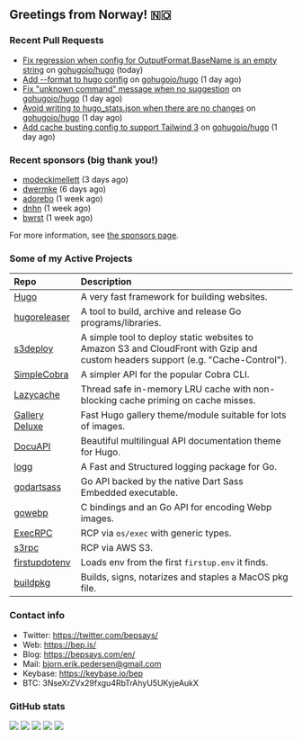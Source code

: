 ## Greetings from Norway! 🇳🇴

### Recent Pull Requests

- [Fix regression when config for OutputFormat.BaseName is an empty string](https://github.com/gohugoio/hugo/pull/11005) on [gohugoio/hugo](https://github.com/gohugoio/hugo) (today)
- [Add --format to hugo config](https://github.com/gohugoio/hugo/pull/10989) on [gohugoio/hugo](https://github.com/gohugoio/hugo) (1 day ago)
- [Fix &#34;unknown command&#34; message when no suggestion](https://github.com/gohugoio/hugo/pull/10987) on [gohugoio/hugo](https://github.com/gohugoio/hugo) (1 day ago)
- [Avoid writing to hugo_stats.json when there are no changes](https://github.com/gohugoio/hugo/pull/10986) on [gohugoio/hugo](https://github.com/gohugoio/hugo) (1 day ago)
- [Add cache busting config to support Tailwind 3](https://github.com/gohugoio/hugo/pull/10983) on [gohugoio/hugo](https://github.com/gohugoio/hugo) (1 day ago)

### Recent sponsors (big thank you!)

- [modeckimellett](https://github.com/modeckimellett) (3 days ago)
- [dwermke](https://github.com/dwermke) (6 days ago)
- [adorebo](https://github.com/adorebo) (1 week ago)
- [dnhn](https://github.com/dnhn) (1 week ago)
- [bwrst](https://github.com/bwrst) (1 week ago)

For more information, see [the sponsors page](https://github.com/sponsors/bep/).

### Some of my Active Projects

| Repo  | Description |
| :---------------------------------------- | :------------------------------------------- |
| [Hugo](https://github.com/gohugoio/hugo)|A very fast framework for building websites. |
| [hugoreleaser](https://github.com/gohugoio/hugoreleaser)| A tool to build, archive and release Go programs/libraries.  |
| [s3deploy](https://github.com/bep/s3deploy)| A simple tool to deploy static websites to Amazon S3 and CloudFront with Gzip and custom headers support (e.g. "Cache-Control").|
| [SimpleCobra](https://github.com/bep/simplecobra)|A simpler API for the popular Cobra CLI.|
| [Lazycache](https://github.com/bep/lazycache)| Thread safe in-memory LRU cache with non-blocking cache priming on cache misses.  |
| [Gallery Deluxe](https://github.com/bep/gallerydeluxe)|Fast Hugo gallery theme/module suitable for lots of images.  |
| [DocuAPI](https://github.com/bep/docuapi)| Beautiful multilingual API documentation theme for Hugo.  |
| [logg](https://github.com/bep/logg)| A Fast and Structured logging package for Go.  |
| [godartsass](https://github.com/bep/godartsass)| Go API backed by the native Dart Sass Embedded executable. |
| [gowebp](https://github.com/bep/gowebp)|C bindings and an Go API for encoding Webp images. |
| [ExecRPC](https://github.com/bep/execrpc)|RCP via `os/exec` with generic types.  |
| [s3rpc](https://github.com/bep/s3rpc)|RCP via AWS S3.|
| [firstupdotenv](https://github.com/bep/firstupdotenv)|Loads env from the first `firstup.env` it finds. |
| [buildpkg](https://github.com/bep/buildpkg)| Builds, signs, notarizes and staples a MacOS pkg file. |

### Contact info
- Twitter: https://twitter.com/bepsays/
- Web: https://bep.is/
- Blog: https://bepsays.com/en/
- Mail: bjorn.erik.pedersen@gmail.com
- Keybase: https://keybase.io/bep
- BTC: 3NseXrZVx29fxgu4RbTrAhyU5UKyjeAukX


### GitHub stats

![](https://github-profile-summary-cards.vercel.app/api/cards/profile-details?username=bep&theme=github)
![](https://github-profile-summary-cards.vercel.app/api/cards/repos-per-language?username=bep&theme=github)
![](https://github-profile-summary-cards.vercel.app/api/cards/most-commit-language?username=bep&theme=github)
![](https://github-profile-summary-cards.vercel.app/api/cards/stats?username=bep&theme=github)
![](https://github-profile-summary-cards.vercel.app/api/cards/productive-time?username=bep&theme=github)
